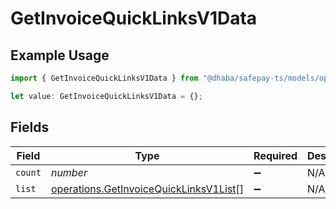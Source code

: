 # GetInvoiceQuickLinksV1Data

## Example Usage

```typescript
import { GetInvoiceQuickLinksV1Data } from "@dhaba/safepay-ts/models/operations";

let value: GetInvoiceQuickLinksV1Data = {};
```

## Fields

| Field                                                                                            | Type                                                                                             | Required                                                                                         | Description                                                                                      |
| ------------------------------------------------------------------------------------------------ | ------------------------------------------------------------------------------------------------ | ------------------------------------------------------------------------------------------------ | ------------------------------------------------------------------------------------------------ |
| `count`                                                                                          | *number*                                                                                         | :heavy_minus_sign:                                                                               | N/A                                                                                              |
| `list`                                                                                           | [operations.GetInvoiceQuickLinksV1List](../../models/operations/getinvoicequicklinksv1list.md)[] | :heavy_minus_sign:                                                                               | N/A                                                                                              |